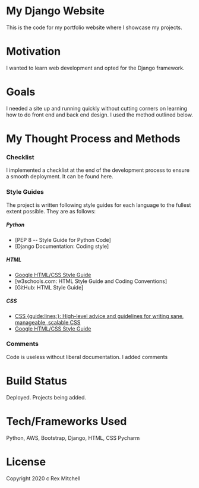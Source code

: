 # My Django Website

This is the code for my portfolio website where I showcase my projects.

# Motivation

I wanted to learn web development and opted for the Django framework. 

# Goals

I needed a site up and running quickly without cutting corners on learning how to do front end and back end design. I used the method outlined below.

# My Thought Process and Methods

### Checklist
I implemented a checklist at the end of the development process to ensure a smooth deployment. It can be found here.

### Style Guides
The project is written following style guides for each language to the fullest extent possible. They are as follows:

##### Python
* [PEP 8 -- Style Guide for Python Code]
* [Django Documentation: Coding style]
##### HTML
* [Google HTML/CSS Style Guide](https://google.github.io/styleguide/htmlcssguide.html)
* [w3schools.com: HTML Style Guide and Coding Conventions]
* [GitHub: HTML Style Guide]
##### CSS
* [CSS {guide:lines;}: High-level advice and guidelines for writing sane, manageable, scalable CSS](https://cssguidelin.es/)
* [Google HTML/CSS Style Guide](https://google.github.io/styleguide/htmlcssguide.html)

### Comments
Code is useless without liberal documentation. I added comments 

# Build Status

Deployed. Projects being added.

# Tech/Frameworks Used

Python, AWS, Bootstrap, Django, HTML, CSS Pycharm

# License

Copyright 2020 c Rex Mitchell

